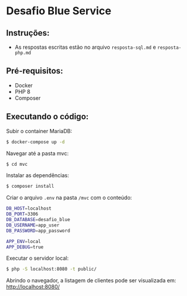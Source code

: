 # Desafio Blue Service

## Instruções:

- As respostas escritas estão no arquivo `resposta-sql.md` e `resposta-php.md`

## Pré-requisitos:

- Docker
- PHP 8
- Composer

## Executando o código:

Subir o container MariaDB:

```bash
$ docker-compose up -d
```

Navegar até a pasta mvc:

```bash
$ cd mvc
```

Instalar as dependências:

```bash
$ composer install
```

Criar o arquivo `.env` na pasta `/mvc` com o conteúdo:

```bash
DB_HOST=localhost
DB_PORT=3306
DB_DATABASE=desafio_blue
DB_USERNAME=app_user
DB_PASSWORD=app_password

APP_ENV=local
APP_DEBUG=true
```

Executar o servidor local:

```bash
$ php -S localhost:8080 -t public/
```

Abrindo o navegador, a listagem de clientes pode ser visualizada em:
[http://localhost:8080/](http://localhost:8080/)
